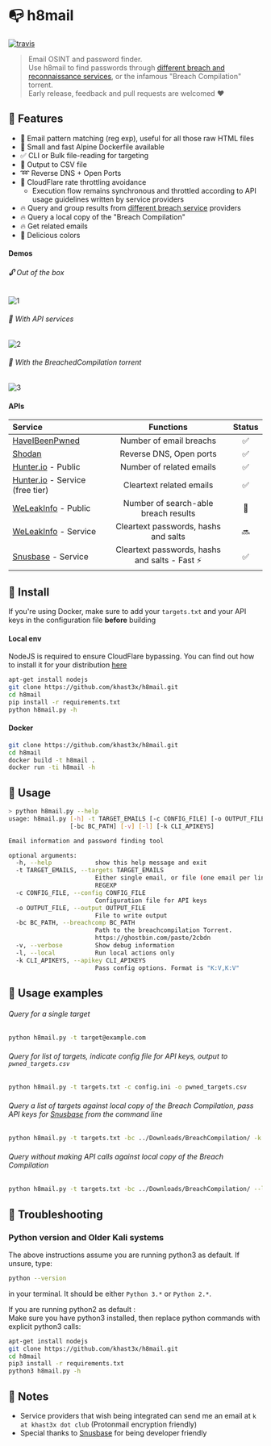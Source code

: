 # :mailbox_with_no_mail: h8mail  

[![travis](https://img.shields.io/travis/khast3x/h8mail.svg)](https://travis-ci.org/khast3x/h8mail)
> Email OSINT and password finder.  
> Use h8mail to find passwords through [different breach and reconnaissance services](#apis), or the infamous "Breach Compilation" torrent.  
> Early release, feedback and pull requests are welcomed :heart:

##  :tangerine: Features

*  :mag_right: Email pattern matching (reg exp), useful for all those raw HTML files
* :whale: Small and fast Alpine Dockerfile available
* :white_check_mark: CLI or Bulk file-reading for targeting
* :memo: Output to CSV file
*  :loop: Reverse DNS + Open Ports
* :cop:  CloudFlare rate throttling avoidance
  - Execution flow remains synchronous and throttled according to API  usage guidelines written by service providers
*  :fire: Query and group results from [different breach service](#apis) providers
*  :fire: Query a local copy of the "Breach Compilation"
*  :fire: Get related emails
* :rainbow: Delicious colors

#### Demos

######  :unlock: Out of the box

![1](/doc/h8mail1.gif)

###### :rocket: With API services

![2](/doc/h8mail2.gif)

###### :minidisc: With the BreachedCompilation torrent
![3](/doc/h8mail3.gif)

####  APIs

|       Service      |         Functions        |         Status        |
|:--------------|:-----------------------:|:---------------------:|
| [HaveIBeenPwned](https://haveibeenpwned.com/) |      Number of email breachs      |   :white_check_mark: |
| [Shodan](https://www.shodan.io/)         | Reverse DNS, Open ports |   :white_check_mark: |
|[Hunter.io](https://hunter.io/) - Public   |Number of related emails   | :white_check_mark:  |
|[Hunter.io](https://hunter.io/) - Service (free tier)   |Cleartext related emails   | :white_check_mark:   |
|  [WeLeakInfo](https://weleakinfo.com/) - Public | Number of search-able breach results  |   :customs: |
|[WeLeakInfo](https://weleakinfo.com/) - Service   |Cleartext passwords, hashs and salts   |  :soon:  |
|[Snusbase](https://snusbase.com/) - Service   |Cleartext passwords, hashs and salts - Fast :zap:    | :white_check_mark:  |


## :tangerine: Install

If you're using Docker, make sure to add your `targets.txt` and your API keys in the configuration file **before** building
####  Local env
NodeJS is required to ensure CloudFlare bypassing. You can find out how to install it for your distribution [here](https://nodejs.org/en/download/package-manager/)

```bash
apt-get install nodejs
git clone https://github.com/khast3x/h8mail.git
cd h8mail
pip install -r requirements.txt
python h8mail.py -h
```

#### Docker

```bash
git clone https://github.com/khast3x/h8mail.git
cd h8mail
docker build -t h8mail .
docker run -ti h8mail -h
```

##  :tangerine: Usage

```bash
> python h8mail.py --help
usage: h8mail.py [-h] -t TARGET_EMAILS [-c CONFIG_FILE] [-o OUTPUT_FILE]
                 [-bc BC_PATH] [-v] [-l] [-k CLI_APIKEYS]

Email information and password finding tool

optional arguments:
  -h, --help            show this help message and exit
  -t TARGET_EMAILS, --targets TARGET_EMAILS
                        Either single email, or file (one email per line).
                        REGEXP
  -c CONFIG_FILE, --config CONFIG_FILE
                        Configuration file for API keys
  -o OUTPUT_FILE, --output OUTPUT_FILE
                        File to write output
  -bc BC_PATH, --breachcomp BC_PATH
                        Path to the breachcompilation Torrent.
                        https://ghostbin.com/paste/2cbdn
  -v, --verbose         Show debug information
  -l, --local           Run local actions only
  -k CLI_APIKEYS, --apikey CLI_APIKEYS
                        Pass config options. Format is "K:V,K:V"

```

## :tangerine: Usage examples

###### Query for a single target

```bash
python h8mail.py -t target@example.com
```

###### Query for list of targets, indicate config file for API keys, output to `pwned_targets.csv`
```bash
python h8mail.py -t targets.txt -c config.ini -o pwned_targets.csv
```

###### Query a list of targets against local copy of the Breach Compilation, pass API keys for [Snusbase](https://snusbase.com/) from the command line
```bash
python h8mail.py -t targets.txt -bc ../Downloads/BreachCompilation/ -k "snusbase_url:$snusbase_url,snusbase_token:$snusbase_token"
```

###### Query without making API calls against local copy of the Breach Compilation
```bash
python h8mail.py -t targets.txt -bc ../Downloads/BreachCompilation/ --local
```

## :tangerine: Troubleshooting

### Python version and Older Kali systems

The above instructions assume you are running python3 as default. If unsure, type:
```bash
python --version
``` 

in your terminal. It should be either `Python 3.*` or `Python 2.*`.  

If you are running python2 as default :  
Make sure you have python3 installed, then replace python commands with explicit python3 calls:

```bash
apt-get install nodejs
git clone https://github.com/khast3x/h8mail.git
cd h8mail
pip3 install -r requirements.txt
python3 h8mail.py -h
```



## :tangerine: Notes

* Service providers that wish being integrated can send me an email at `k at khast3x dot club` (Protonmail encryption friendly)
* Special thanks to [Snusbase](https://snusbase.com/) for being developer friendly
